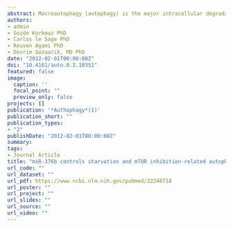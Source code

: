 ```yaml
---
abstract: Macroautophagy (autophagy) is the major intracellular degradation pathway for long-lived proteins and organelles. It helps the cell to survive a spectrum of stressful conditions including starvation, growth factor deprivation and misfolded protein accumulation. Moreover, abnormalities of autophagy play a role in major health problems including cancer and neurodegenerative diseases. Yet, mechanisms controlling autophagic activity are not fully understood. Here, we describe hsa-miR-376b (miR-376b) as a new microRNA (miRNA) regulating autophagy. We showed that miR-376b expression attenuated starvation- and rapamycin-induced autophagy in MCF-7 and Huh-7 cells. We discovered autophagy proteins ATG4C and BECN1 (Beclin 1) as cellular targets of miR-376b. Indeed, upon miRNA overexpression, both mRNA and protein levels of ATG4C and BECN1 were decreased. miR-376b target sequences were present in the 3' UTR of ATG4C and BECN1 mRNAs and introduction of mutations abolished their miR-376b responsiveness. Antagomir-mediated inactivation of the endogenous miR-376b led to an increase in ATG4C and BECN1 levels. Therefore, miR-376b controls autophagy by directly regulating intracellular levels of two key autophagy proteins, ATG4C and BECN1.
authors:
- admin
- Gozde Korkmaz PhD
- Carlos le Sage PhD
- Reuven Agami PhD
- Devrim Gozuacik, MD PhD
date: "2012-02-01T00:00:00Z"
doi: "10.4161/auto.8.2.18351"
featured: false
image:
  caption: ''
  focal_point: ""
  preview_only: false
projects: []
publication: '*Authophagy*(1)'
publication_short: ""
publication_types:
- "2"
publishDate: "2012-02-01T00:00:00Z"
summary: 
tags:
- Journal Article
title: "miR-376b controls starvation and mTOR inhibition-related autophagy by targeting ATG4C and BECN1"
url_code: ""
url_dataset: ""
url_pdf: https://www.ncbi.nlm.nih.gov/pubmed/22248718
url_poster: ""
url_project: ""
url_slides: ""
url_source: ""
url_video: ""
---
```



